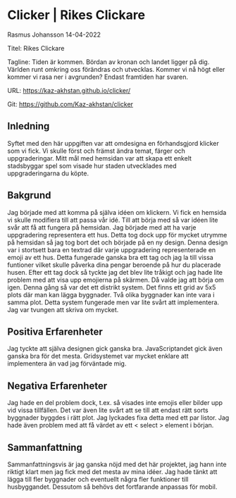 # Clicker | Rikes Clickare
Rasmus Johansson 14-04-2022

Titel: Rikes Clickare

Tagline: Tiden är kommen. Bördan av kronan och landet ligger på dig. Världen runt omkring oss förändras och utvecklas. Kommer vi nå högt eller kommer vi rasa ner i avgrunden? Endast framtiden har svaren.

URL: https://kaz-akhstan.github.io/clicker/

Git: https://github.com/Kaz-akhstan/clicker

## Inledning
Syftet med den här uppgiften var att omdesigna en förhandsgjord klicker som vi fick. Vi skulle först och främst ändra temat, färger och uppgraderingar. Mitt mål med hemsidan var att skapa ett enkelt stadsbyggar spel som visade hur staden utvecklades med uppgraderingarna du köpte.
## Bakgrund
Jag började med att komma på själva idéen om klickern. Vi fick en hemsida vi skulle modifiera till att passa vår idé. Till att börja med så var idéen lite svår att få att fungera på hemsidan. Jag började med att ha varje uppgradering representera ett hus. Detta tog dock upp för mycket utrymme på hemsidan så jag tog bort det och började på en ny design. Denna design var i stortsett bara en textrad där varje uppgradering representerade en emoji av ett hus. Detta fungerade ganska bra ett tag och jag la till vissa funtioner vilket skulle påverka dina pengar beroende på hur du placerade husen. Efter ett tag dock så tyckte jag det blev lite tråkigt och jag hade lite problem med att visa upp emojierna på skärmen. Då valde jag att börja om igen. Denna gång så var det ett distrikt system. Det finns ett grid av 5x5 plots där man kan lägga byggnader. Två olika byggnader kan inte vara i samma plot. Detta system fungerade men var lite svårt att implementera. Jag var tvungen att skriva om mycket.
## Positiva Erfarenheter
Jag tyckte att själva designen gick ganska bra. JavaScriptandet gick även ganska bra för det mesta. Gridsystemet var mycket enklare att implementera än vad jag förväntade mig. 
## Negativa Erfarenheter
Jag hade en del problem dock, t.ex. så visades inte emojis eller bilder upp vid vissa tillfällen. Det var även lite svårt att se till att endast rätt sorts byggnader byggdes i rätt plot. Jag lyckades fixa detta med ett par listor. Jag hade även problem med att få värdet av ett < select > element i början.
## Sammanfattning
Sammanfattningsvis är jag ganska nöjd med det här projektet, jag hann inte riktigt klart men jag fick med det mesta av mina idéer. Jag hade tänkt att lägga till fler byggnader och eventuellt några fler funktioner till husbyggandet. Dessutom så behövs det fortfarande anpassas för mobil.